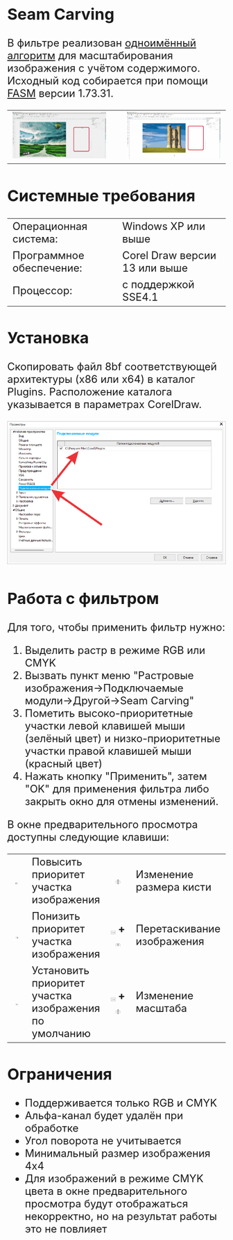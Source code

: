 <font size=5>
<h2>Seam Carving</h2>
В фильтре реализован <a href=https://en.wikipedia.org/wiki/Seam_carving>одноимённый алгоритм</a> для масштабирования изображения с учётом содержимого. Исходный код собирается при помощи <a href=https://flatassembler.net/download.php>FASM</a> версии 1.73.31.<p>
<table><tr><td><img width=100% src=Readme/1.gif><td width=1%><td><img width=100% src=Readme/2.gif></table>
<h2>Системные требования</h2>
<table  style="font-size:100%"><tr><td>Операционная система:<td>Windows XP или выше
<tr><td>Программное обеспечение:<td>Corel Draw версии 13 или выше
<tr><td>Процессор:<td>с поддержкой SSE4.1
</table>
<h2>Установка</h2>
Скопировать файл 8bf соответствующей архитектуры (x86 или x64) в каталог Plugins. Расположение каталога указывается в параметрах CorelDraw.<p><img src=Readme/1.png>
<h2>Работа с фильтром</h2>
Для того, чтобы применить фильтр нужно:
<ol><li>Выделить растр в режиме RGB или CMYK
<li>Вызвать пункт меню "Растровые изображения->Подключаемые модули->Другой->Seam Carving"
<li>Пометить высоко-приоритетные участки левой клавишей мыши (зелёный цвет) и низко-приоритетные участки правой клавишей мыши (красный цвет)
<li>Нажать кнопку "Применить", затем "OK" для применения фильтра либо закрыть окно для отмены изменений.</ol>
В окне предварительного просмотра доступны следующие клавиши:
<table style="font-size:100%"><tr><td align=center width=200rem><img width=30% src=Readme/l.svg><td>Повысить приоритет участка изображения<td align=center width=200rem><img width=30% src=Readme/s.svg><td>Изменение размера кисти
<tr><td align=center><img width=30% src=Readme/r.svg><td>Понизить приоритет участка изображения<td align=center><img align=middle width=30% src=Readme/c.svg><b> + <img align=middle width=30% src=Readme/m.svg><td>Перетаскивание изображения
<tr><td align=center><img width=30% src=Readme/m.svg><td>Установить приоритет участка изображения по умолчанию<td align=center><img align=middle width=30% src=Readme/c.svg><b> + <img align=middle width=30% src=Readme/s.svg><td>Изменение масштаба
</table>
<h2>Ограничения</h2>
<ul><li>Поддерживается только RGB и CMYK
<li>Альфа-канал будет удалён при обработке
<li>Угол поворота не учитывается
<li>Минимальный размер изображения 4x4
<li>Для изображений в режиме CMYK цвета в окне предварительного просмотра будут отображаться некорректно, но на результат работы это не повлияет

